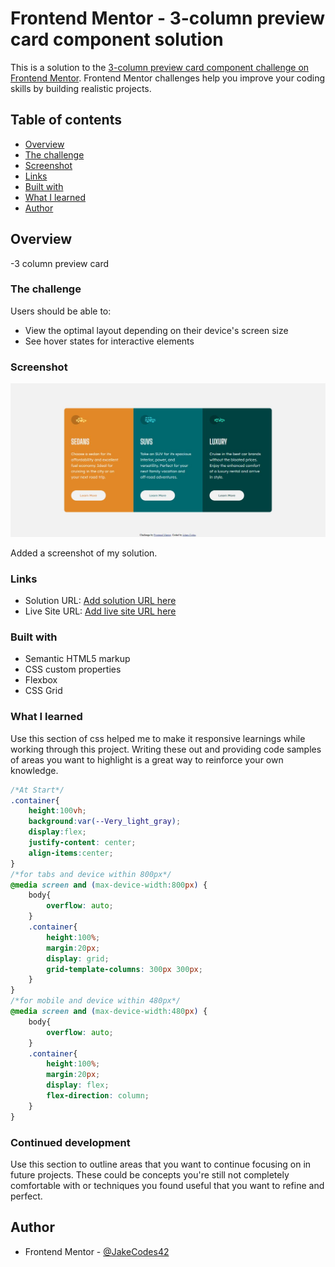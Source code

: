 # Frontend Mentor - 3-column preview card component solution

This is a solution to the [3-column preview card component challenge on Frontend Mentor](https://www.frontendmentor.io/challenges/3column-preview-card-component-pH92eAR2-). Frontend Mentor challenges help you improve your coding skills by building realistic projects. 

## Table of contents

  - [Overview](#overview)
  - [The challenge](#the-challenge)
  - [Screenshot](#screenshot)
  - [Links](#links)
  - [Built with](#built-with)
  - [What I learned](#what-i-learned)
  - [Author](#author)


## Overview
  -3 column preview card  
### The challenge

Users should be able to:

- View the optimal layout depending on their device's screen size
- See hover states for interactive elements

### Screenshot

![Screenshot_of_webPage](./images/ScreenShot_of_webPage.jpg)

Added a screenshot of my solution.

### Links

- Solution URL: [Add solution URL here](https://your-solution-url.com)
- Live Site URL: [Add live site URL here](https://your-live-site-url.com)

### Built with

- Semantic HTML5 markup
- CSS custom properties
- Flexbox
- CSS Grid
### What I learned

Use this section of css helped me to make it responsive learnings while working through this project. Writing these out and providing code samples of areas you want to highlight is a great way to reinforce your own knowledge.

```css
/*At Start*/
.container{
    height:100vh;
    background:var(--Very_light_gray);
    display:flex;
    justify-content: center;
    align-items:center;
}
/*for tabs and device within 800px*/
@media screen and (max-device-width:800px) {
    body{
        overflow: auto;
    }
    .container{
        height:100%;
        margin:20px;
        display: grid;
        grid-template-columns: 300px 300px;
    }
}
/*for mobile and device within 480px*/
@media screen and (max-device-width:480px) {
    body{
        overflow: auto;
    }
    .container{
        height:100%;
        margin:20px;
        display: flex;
        flex-direction: column;
    }
}
```

### Continued development

Use this section to outline areas that you want to continue focusing on in future projects. These could be concepts you're still not completely comfortable with or techniques you found useful that you want to refine and perfect.


## Author

- Frontend Mentor - [@JakeCodes42](https://www.frontendmentor.io/profile/JakeCodes42)
